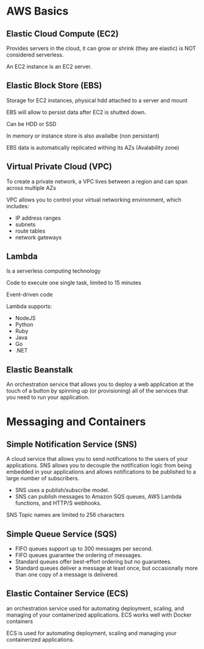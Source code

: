 # AWS Basics

## Elastic Cloud Compute (EC2)
Provides servers in the cloud, it can grow or shrink (they are elastic) is NOT considered serverless.

An EC2 instance is an EC2 server.

## Elastic Block Store (EBS)
Storage for EC2 instances, physical hdd attached to a server and mount

EBS will allow to persist data after EC2 is shutted down.

Can be HDD or SSD

In memory or instance store is also availalbe (non persistant)

EBS data is automatically replicated withing its AZs (Avalability zone)

## Virtual Private Cloud (VPC) 
To create a private network, a VPC lives between a region and can span across multiple AZs

VPC allows you to control your virtual networking environment, which includes:

* IP address ranges  
* subnets  
* route tables  
* network gateways  

## Lambda
Is a serverless computing technology

Code to execute one single task, limited to 15 minutes

Event-driven code

Lambda supports:
* NodeJS
* Python
* Ruby
* Java
* Go
* .NET

## Elastic Beanstalk
An orchestration service that allows you to deploy a web application at the touch of a button by spinning up (or provisioning) all of the services that you need to run your application.

# Messaging and Containers
 
## Simple Notification Service (SNS)
 A cloud service that allows you to send notifications to the users of your applications. SNS allows you to decouple the notification logic from being embedded in your applications and allows notifications to be published to a large number of subscribers.

* SNS uses a publish/subscribe model.
* SNS can publish messages to Amazon SQS queues, AWS Lambda functions, and HTTP/S webhooks.

SNS Topic names are limited to 256 characters

## Simple Queue Service (SQS)

* FIFO queues support up to 300 messages per second.
* FIFO queues guarantee the ordering of messages.
* Standard queues offer best-effort ordering but no guarantees.
* Standard queues deliver a message at least once, but occasionally more than one copy of a message is delivered.

## Elastic Container Service (ECS)

an orchestration service used for automating deployment, scaling, and managing of your containerized applications. ECS works well with Docker containers
 
 ECS is used for automating deployment, scaling and managing your containerized applications.
 